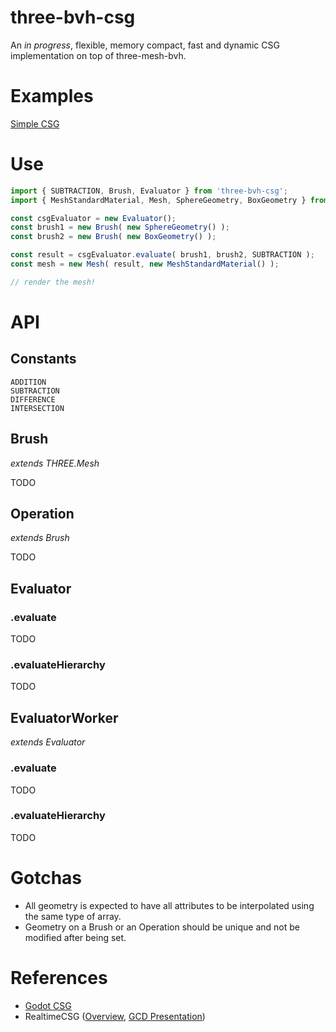 # three-bvh-csg

An _in progress_, flexible, memory compact, fast and dynamic CSG implementation on top of three-mesh-bvh.

# Examples

[Simple CSG](https://gkjohnson.github.io/three-bvh-csg/examples/bundle/index.html)

# Use

```js
import { SUBTRACTION, Brush, Evaluator } from 'three-bvh-csg';
import { MeshStandardMaterial, Mesh, SphereGeometry, BoxGeometry } from 'three';

const csgEvaluator = new Evaluator();
const brush1 = new Brush( new SphereGeometry() );
const brush2 = new Brush( new BoxGeometry() );

const result = csgEvaluator.evaluate( brush1, brush2, SUBTRACTION );
const mesh = new Mesh( result, new MeshStandardMaterial() );

// render the mesh!
```

# API

## Constants

```
ADDITION
SUBTRACTION
DIFFERENCE
INTERSECTION
```

## Brush

_extends THREE.Mesh_

TODO

## Operation

_extends Brush_

TODO

## Evaluator

### .evaluate

TODO

### .evaluateHierarchy

TODO

## EvaluatorWorker

_extends Evaluator_

### .evaluate

TODO

### .evaluateHierarchy

TODO

# Gotchas
- All geometry is expected to have all attributes to be interpolated using the same type of array.
- Geometry on a Brush or an Operation should be unique and not be modified after being set.

# References
- [Godot CSG](https://github.com/godotengine/godot/blob/master/modules/csg/csg.cpp)
- RealtimeCSG ([Overview](https://www.youtube.com/watch?v=uqaiUMuGlRc), [GCD Presentation](https://www.youtube.com/watch?v=Iqmg4gblreo))
